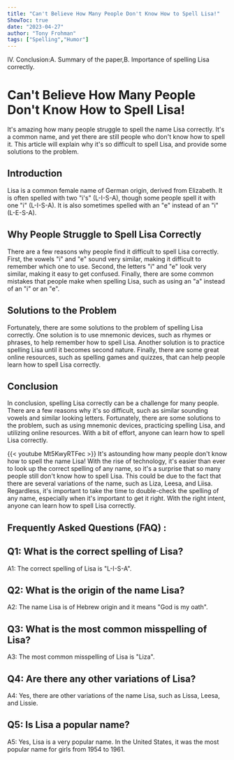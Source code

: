 ```yaml
---
title: "Can't Believe How Many People Don't Know How to Spell Lisa!"
ShowToc: true 
date: "2023-04-27"
author: "Tony Frohman" 
tags: ["Spelling","Humor"]
---
```

IV. Conclusion:A. Summary of the paper,B. Importance of spelling Lisa correctly.

# Can't Believe How Many People Don't Know How to Spell Lisa!

It's amazing how many people struggle to spell the name Lisa correctly. It's a common name, and yet there are still people who don't know how to spell it. This article will explain why it's so difficult to spell Lisa, and provide some solutions to the problem.

## Introduction

Lisa is a common female name of German origin, derived from Elizabeth. It is often spelled with two "i's" (L-I-S-A), though some people spell it with one "i" (L-I-S-A). It is also sometimes spelled with an "e" instead of an "i" (L-E-S-A).

## Why People Struggle to Spell Lisa Correctly

There are a few reasons why people find it difficult to spell Lisa correctly. First, the vowels "i" and "e" sound very similar, making it difficult to remember which one to use. Second, the letters "i" and "e" look very similar, making it easy to get confused. Finally, there are some common mistakes that people make when spelling Lisa, such as using an "a" instead of an "i" or an "e".

## Solutions to the Problem

Fortunately, there are some solutions to the problem of spelling Lisa correctly. One solution is to use mnemonic devices, such as rhymes or phrases, to help remember how to spell Lisa. Another solution is to practice spelling Lisa until it becomes second nature. Finally, there are some great online resources, such as spelling games and quizzes, that can help people learn how to spell Lisa correctly.

## Conclusion

In conclusion, spelling Lisa correctly can be a challenge for many people. There are a few reasons why it's so difficult, such as similar sounding vowels and similar looking letters. Fortunately, there are some solutions to the problem, such as using mnemonic devices, practicing spelling Lisa, and utilizing online resources. With a bit of effort, anyone can learn how to spell Lisa correctly.

{{< youtube Mt5KwyRTFec >}} 
It's astounding how many people don't know how to spell the name Lisa! With the rise of technology, it's easier than ever to look up the correct spelling of any name, so it's a surprise that so many people still don't know how to spell Lisa. This could be due to the fact that there are several variations of the name, such as Liza, Leesa, and Liisa. Regardless, it's important to take the time to double-check the spelling of any name, especially when it's important to get it right. With the right intent, anyone can learn how to spell Lisa correctly.

## Frequently Asked Questions (FAQ) :
## Q1: What is the correct spelling of Lisa?
A1: The correct spelling of Lisa is "L-I-S-A".

## Q2: What is the origin of the name Lisa?
A2: The name Lisa is of Hebrew origin and it means "God is my oath".

## Q3: What is the most common misspelling of Lisa?
A3: The most common misspelling of Lisa is "Liza".

## Q4: Are there any other variations of Lisa?
A4: Yes, there are other variations of the name Lisa, such as Lissa, Leesa, and Lissie.

## Q5: Is Lisa a popular name?
A5: Yes, Lisa is a very popular name. In the United States, it was the most popular name for girls from 1954 to 1961.





